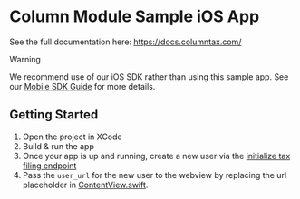 # Column Module Sample iOS App

See the full documentation here: https://docs.columntax.com/

> [!WARNING]
> We recommend use of our iOS SDK rather than using this sample app. See our [Mobile SDK Guide](https://docs.columntax.com/reference/mobile-sdk-guide) for more details.

## Getting Started

1. Open the project in XCode
1. Build & run the app
1. Once your app is up and running, create a new user via the [initialize tax filing endpoint](https://docs.columntax.com/reference/express-initialize-tax-filing)
1. Pass the `user_url` for the new user to the webview by replacing
the url placeholder in [ContentView.swift](https://github.com/column-tax/column-ios-sample/blob/main/column-ios/ContentView.swift#L3).
